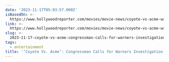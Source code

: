 ```yaml
---
date: '2023-11-17T05:03:57.000Z'
isBasedOn: >-
  https://www.hollywoodreporter.com/movies/movie-news/coyote-vs-acme-warners-investigation-1235647011/
link: >-
  https://www.hollywoodreporter.com/movies/movie-news/coyote-vs-acme-warners-investigation-1235647011/
slug: >-
  2023-11-17-coyote-vs-acme-congressman-calls-for-warners-investigation-the-hollyw
tags:
  - entertainment
title: '‘Coyote Vs. Acme’: Congressman Calls for Warners Investigation – The Hollyw'
---
```


